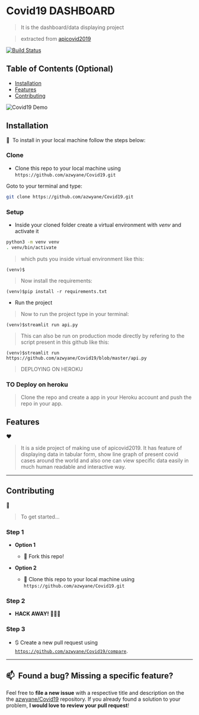 # Covid19 DASHBOARD

> It is the dashboard/data displaying project

> extracted from [apicovid2019](https://github.com/azwyane/apicovid2019)


[![Build Status](http://img.shields.io/travis/badges/badgerbadgerbadger.svg?style=flat-square)](https://github.com/azwyane/Covid19.git) 

## Table of Contents (Optional)

- [Installation](#Installation)
- [Features](#Features)
- [Contributing](#Contributing)

![Covid19 Demo](media/api.gif)

## Installation 

🚀&nbsp; To install in your local machine follow the steps below:

### Clone

- Clone this repo to your local machine using `https://github.com/azwyane/Covid19.git`

Goto to your terminal and type:

```sh
git clone https://github.com/azwyane/Covid19.git
```

### Setup

- Inside your cloned folder create a virtual environment with *venv* and activate it
```sh
python3 -m venv venv
. venv/bin/activate
```
> which puts you inside virtual environment like this:
```
(venv)$
```
> Now install the requirements:
```
(venv)$pip install -r requirements.txt
```

- Run the project

> Now to run the project type in your terminal:
```
(venv)$streamlit run api.py
```

> This can also be run on production mode directly by refering to 
> the script present in this github
> like this:

```
(venv)$streamlit run https://github.com/azwyane/Covid19/blob/master/api.py
```
> DEPLOYING ON HEROKU
### TO Deploy on heroku

> Clone the repo and create a app in your Heroku account and push the repo 
> in your app.

## Features
 
❤️&nbsp; 
> It is a side project of making use of apicovid2019. It has feature of 
> displaying data in tabular form, show line graph of present covid cases
> around the world and also one can view specific data easily in much 
> human readable and interactive way.


---

## Contributing 

🤝&nbsp;

> To get started...

### Step 1

- **Option 1**
    - 🍴 Fork this repo!

- **Option 2**
    - 👯 Clone this repo to your local machine using `https://github.com/azwyane/Covid19.git`

### Step 2

- **HACK AWAY!** 🔨🔨🔨

### Step 3

- 🔃 Create a new pull request using <a href="https://github.com/azwyane/Covid19/compare" target="_blank">`https://github.com/azwyane/Covid19/compare`</a>.


---

##  📫&nbsp; Found a bug? Missing a specific feature?

Feel free to **file a new issue** with a respective title and description on the the [azwyane/Covid19](https://github.com/azwyane/Covid19/issues) repository. If you already found a solution to your problem, **I would love to review your pull request**! 

